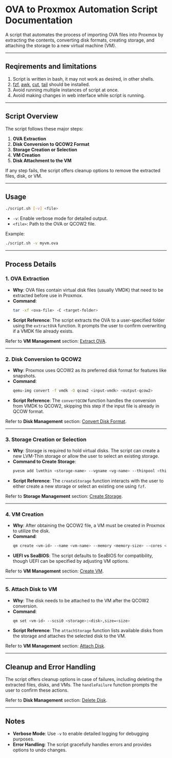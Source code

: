 # OVA to Proxmox Automation Script Documentation

A script that automates the process of importing OVA files into Proxmox by extracting the contents, converting disk formats, creating storage, and attaching the storage to a new virtual machine (VM).

---

## Reqirements and limitations
1. Script is written in bash, it may not work as desired, in other shells.
1. [fzf](https://github.com/junegunn/fzf/blob/master/README.md), [awk](https://www.gnu.org/software/gawk/manual/gawk.html), [cut](https://man7.org/linux/man-pages/man1/cut.1.html), [tail](https://man7.org/linux/man-pages/man1/tail.1.html) should be installed.
1. Avoid running multiple instances of script at once.
1. Avoid making changes in web interface while script is running.

---

## Script Overview

The script follows these major steps:

1. **OVA Extraction**  
2. **Disk Conversion to QCOW2 Format**  
3. **Storage Creation or Selection**  
4. **VM Creation**  
5. **Disk Attachment to the VM**  

If any step fails, the script offers cleanup options to remove the extracted files, disk, or VM.  

---

## Usage  

```bash
./script.sh [-v] <file>
```

- `-v`: Enable verbose mode for detailed output.  
- `<file>`: Path to the OVA or QCOW2 file.

Example:  
```bash
./script.sh -v myvm.ova
```

---

## Process Details  

### 1. OVA Extraction  

- **Why**: OVA files contain virtual disk files (usually VMDK) that need to be extracted before use in Proxmox.  
- **Command**:  
   ```bash
   tar -xf <ova-file> -C <target-folder>
   ```
- **Script Reference**: The script extracts the OVA to a user-specified folder using the `extractOVA` function. It prompts the user to confirm overwriting if a VMDK file already exists.

Refer to **VM Management** section: [Extract OVA](#vm-management).

---

### 2. Disk Conversion to QCOW2  

- **Why**: Proxmox uses QCOW2 as its preferred disk format for features like snapshots.  
- **Command**:  
   ```bash
   qemu-img convert -f vmdk -O qcow2 <input-vmdk> <output-qcow2>
   ```
- **Script Reference**: The `convertQCOW` function handles the conversion from VMDK to QCOW2, skipping this step if the input file is already in QCOW format.

Refer to **Disk Management** section: [Convert Disk Format](#disk-management).

---

### 3. Storage Creation or Selection  

- **Why**: Storage is required to hold virtual disks. The script can create a new LVM-Thin storage or allow the user to select an existing storage.  
- **Command to Create Storage**:  
   ```bash
   pvesm add lvmthin <storage-name> --vgname <vg-name> --thinpool <thinpool-name> --content images
   ```
- **Script Reference**: The `createStorage` function interacts with the user to either create a new storage or select an existing one using `fzf`.

Refer to **Storage Management** section: [Create Storage](#storage-management).

---

### 4. VM Creation  

- **Why**: After obtaining the QCOW2 file, a VM must be created in Proxmox to utilize the disk.  
- **Command**:  
   ```bash
   qm create <vm-id> --name <vm-name> --memory <memory-size> --cores <cpu-cores> --net0 virtio,bridge=vmbr0 --scsihw virtio-scsi-pci --boot order=scsi0
   ```
- **UEFI vs SeaBIOS**: The script defaults to SeaBIOS for compatibility, though UEFI can be specified by adjusting VM options.

Refer to **VM Management** section: [Create VM](#vm-management).

---

### 5. Attach Disk to VM  

- **Why**: The disk needs to be attached to the VM after the QCOW2 conversion.  
- **Command**:  
   ```bash
   qm set <vm-id> --scsi0 <storage>:<disk>,size=<size>
   ```
- **Script Reference**: The `attachStorage` function lists available disks from the storage and attaches the selected disk to the VM.

Refer to **VM Management** section: [Attach Disk](#vm-management).

---

## Cleanup and Error Handling  

The script offers cleanup options in case of failures, including deleting the extracted files, disks, and VMs. The `handleFailure` function prompts the user to confirm these actions.

Refer to **Disk Management** section: [Delete Disk](#disk-management).

---

## Notes  

- **Verbose Mode**: Use `-v` to enable detailed logging for debugging purposes.  
- **Error Handling**: The script gracefully handles errors and provides options to undo changes.